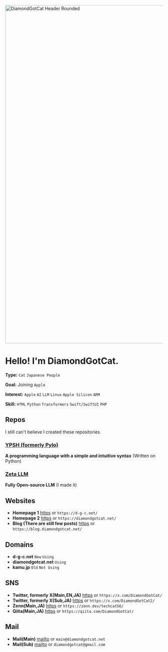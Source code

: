 
<img width="1920" height="1080" alt="DiamondGotCat Header Rounded" src="https://github.com/user-attachments/assets/cd6e3d0a-986d-48e3-b7c8-7b2fc252c742" />

# Hello! I'm DiamondGotCat.

**Type:** `Cat` `Japanese People`

**Goal:** Joining `Apple`

**Interest:** `Apple` `AI` `LLM` `Linux` `Apple Silicon` `ARM`

**Skill:** `HTML` `Python` `Transformers` `Swift/SwiftUI` `PHP`

## Repos
I still can't believe I created these repositories.

### [YPSH (formerly Pylo)](https://github.com/DiamondGotCat/YPSH/)
**A programming language with a simple and intuitive syntax** (Written on Python)

### [Zeta LLM](https://github.com/Zeta-DGC/Zeta-LLM/)
**Fully Open-source LLM** (I made it)

## Websites
- **Homepage 1** [https](https://d-g-c.net/) or `https://d-g-c.net/`
- **Homepage 2** [https](https://diamondgotcat.net/) or `https://diamondgotcat.net/`
- **Blog (There are still few posts)** [https](https://blog.diamondgotcat.net/) or `https://blog.diamondgotcat.net/`

## Domains
- **d-g-c.net** `New` `Using`
- **diamondgotcat.net** `Using`
- **kamu.jp** `Old` `Not Using`

## SNS
- **Twitter, formerly X(Main,EN,JA)** [https](https://x.com/DiamondGotCat/) or `https://x.com/DiamondGotCat/`
- **Twitter, formerly X(Sub,JA)** [https](https://x.com/DiamondGotCat2/) or `https://x.com/DiamondGotCat2/`
- **Zenn(Main,JA)** [https](https://zenn.dev/techcat56/) or `https://zenn.dev/techcat56/`
- **Qiita(Main,JA)** [https](https://qiita.com/DiamondGotCat/) or `https://qiita.com/DiamondGotCat/`

## Mail
- **Mail(Main)** [mailto](mailto:main@diamondgotcat.net) or `main@diamondgotcat.net`
- **Mail(Sub)** [mailto](mailto:diamondgotcat@gmail.com) or `diamondgotcat@gmail.com`
